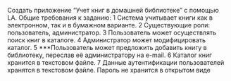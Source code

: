 Создать приложение “Учет книг в домашней библиотеке” с помощью  LA. Общие требования к заданию:
1 Система учитывает книги как в электронном, так и в бумажном варианте.
2 Существующие роли: пользователь, администратор.
3 Пользователь может осуществлять поиск книг в каталоге.
4 Администратор может модифицировать каталог.
5 ***Пользователь может предложить добавить книгу в библиотеку, переслав её администратору на e-mail.
6 Каталог книг хранится в текстовом файле.
7 Данные аутентификации пользователей хранятся в текстовом файле. Пароль не хранится в открытом виде
